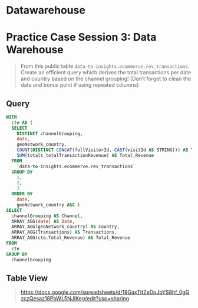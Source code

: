 # Datawarehouse  

# Practice Case Session 3: Data Warehouse
>From this public table `data-to-insights.ecommerce.rev_transactions`. Create an efficient query which
derives the total transactions per date and country based on the channel grouping! (Don’t forget to
clean the data and bonus point if using repeated columns)

## Query
```sql
WITH
  cte AS (
  SELECT
    DISTINCT channelGrouping,
    date,
    geoNetwork_country,
    COUNT(DISTINCT CONCAT(fullVisitorId, CAST(visitId AS STRING))) AS Transactions,
    SUM(totals_totalTransactionRevenue) AS Total_Revenue
  FROM
    `data-to-insights.ecommerce.rev_transactions`
  GROUP BY
    1,
    2,
    3
  ORDER BY
    date,
    geoNetwork_country ASC )
SELECT
  channelGrouping AS Channel,
  ARRAY_AGG(date) AS Date,
  ARRAY_AGG(geoNetwork_country) AS Country,
  ARRAY_AGG(Transactions) AS Transactions,
  ARRAY_AGG(cte.Total_Revenue) AS Total_Revenue
FROM
  cte
GROUP BY
  channelGrouping
```

## Table View
>https://docs.google.com/spreadsheets/d/19GaxTItZeDpJbYS8hf_0gGzczQesaz18PbWL5NJIKeg/edit?usp=sharing
